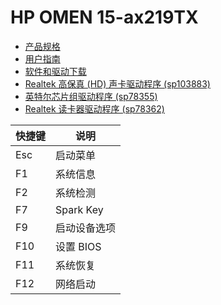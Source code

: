 # HP OMEN 15-ax219TX

- [产品规格](https://support.hp.com/cn-zh/document/c05380203)
- [用户指南](http://h10032.www1.hp.com/ctg/Manual/c05217394.pdf)
- [软件和驱动下载](https://support.hp.com/cn-zh/drivers/selfservice/omen-by-hp-15-ax200-laptop-pc/13810162/model/15178106)
- [Realtek 高保真 (HD) 声卡驱动程序 (sp103883)](https://h30318.www3.hp.com/pub/softpaq/sp103501-104000/sp103883.exe)
- [英特尔芯片组驱动程序 (sp78355)](https://h30318.www3.hp.com/pub/softpaq/sp78001-78500/sp78355.exe)
- [﻿Realtek 读卡器驱动程序 (sp78362)](https://h30318.www3.hp.com/pub/softpaq/sp78001-78500/sp78362.exe)

| 快捷键 | 说明         |
| ------ | ------------ |
| Esc    | 启动菜单     |
| F1     | 系统信息     |
| F2     | 系统检测     |
| F7     | Spark Key    |
| F9     | 启动设备选项 |
| F10    | 设置 BIOS    |
| F11    | 系统恢复     |
| F12    | 网络启动     |

